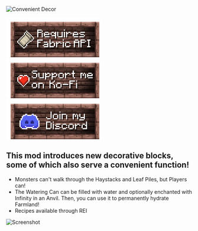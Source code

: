 ![Convenient Decor](https://raw.githubusercontent.com/mim1q/ConvenientDecor/master/projectPage/images/header.jpg)

[![Requires Fabric API](https://raw.githubusercontent.com/mim1q/ModPageAssets/main/badges/fabric-api.png)](https://modrinth.com/mod/fabric-api)
[![Support me on Ko-Fi](https://raw.githubusercontent.com/mim1q/ModPageAssets/main/badges/ko-fi.png)](https://ko-fi.com/mim1q)
[![Join my Discord](https://raw.githubusercontent.com/mim1q/ModPageAssets/main/badges/discord.png)](https://discord.gg/6TjQbSjbuB)

## This mod introduces new decorative blocks, some of which also serve a convenient function!

- Monsters can't walk through the Haystacks and Leaf Piles, but Players can!
- The Watering Can can be filled with water and optionally enchanted with Infinity in an Anvil. Then, you can use it to permanently hydrate Farmland!
- Recipes available through REI

![Screenshot](https://raw.githubusercontent.com/mim1q/ConvenientDecor/master/projectPage/images/screenshot.jpg)
